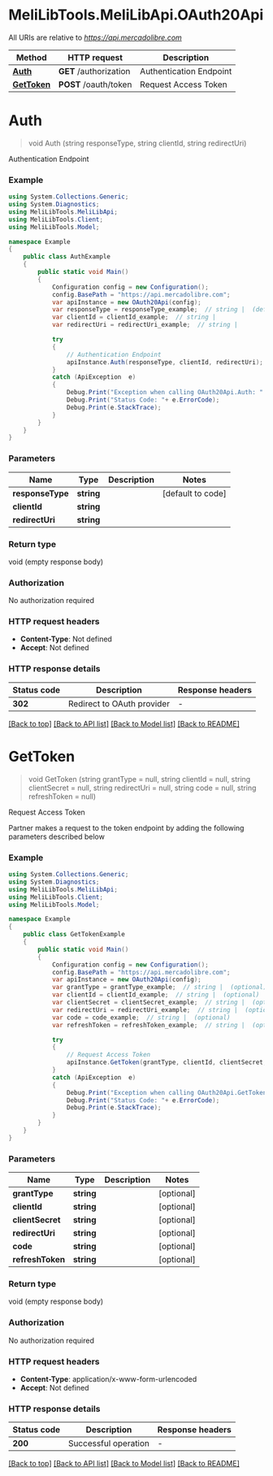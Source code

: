 # MeliLibTools.MeliLibApi.OAuth20Api

All URIs are relative to *https://api.mercadolibre.com*

Method | HTTP request | Description
------------- | ------------- | -------------
[**Auth**](OAuth20Api.md#auth) | **GET** /authorization | Authentication Endpoint
[**GetToken**](OAuth20Api.md#gettoken) | **POST** /oauth/token | Request Access Token


<a name="auth"></a>
# **Auth**
> void Auth (string responseType, string clientId, string redirectUri)

Authentication Endpoint

### Example
```csharp
using System.Collections.Generic;
using System.Diagnostics;
using MeliLibTools.MeliLibApi;
using MeliLibTools.Client;
using MeliLibTools.Model;

namespace Example
{
    public class AuthExample
    {
        public static void Main()
        {
            Configuration config = new Configuration();
            config.BasePath = "https://api.mercadolibre.com";
            var apiInstance = new OAuth20Api(config);
            var responseType = responseType_example;  // string |  (default to code)
            var clientId = clientId_example;  // string | 
            var redirectUri = redirectUri_example;  // string | 

            try
            {
                // Authentication Endpoint
                apiInstance.Auth(responseType, clientId, redirectUri);
            }
            catch (ApiException  e)
            {
                Debug.Print("Exception when calling OAuth20Api.Auth: " + e.Message );
                Debug.Print("Status Code: "+ e.ErrorCode);
                Debug.Print(e.StackTrace);
            }
        }
    }
}
```

### Parameters

Name | Type | Description  | Notes
------------- | ------------- | ------------- | -------------
 **responseType** | **string**|  | [default to code]
 **clientId** | **string**|  | 
 **redirectUri** | **string**|  | 

### Return type

void (empty response body)

### Authorization

No authorization required

### HTTP request headers

 - **Content-Type**: Not defined
 - **Accept**: Not defined

### HTTP response details
| Status code | Description | Response headers |
|-------------|-------------|------------------|
| **302** | Redirect to OAuth provider |  -  |

[[Back to top]](#) [[Back to API list]](../README.md#documentation-for-api-endpoints) [[Back to Model list]](../README.md#documentation-for-models) [[Back to README]](../README.md)

<a name="gettoken"></a>
# **GetToken**
> void GetToken (string grantType = null, string clientId = null, string clientSecret = null, string redirectUri = null, string code = null, string refreshToken = null)

Request Access Token

Partner makes a request to the token endpoint by adding the following parameters described below

### Example
```csharp
using System.Collections.Generic;
using System.Diagnostics;
using MeliLibTools.MeliLibApi;
using MeliLibTools.Client;
using MeliLibTools.Model;

namespace Example
{
    public class GetTokenExample
    {
        public static void Main()
        {
            Configuration config = new Configuration();
            config.BasePath = "https://api.mercadolibre.com";
            var apiInstance = new OAuth20Api(config);
            var grantType = grantType_example;  // string |  (optional) 
            var clientId = clientId_example;  // string |  (optional) 
            var clientSecret = clientSecret_example;  // string |  (optional) 
            var redirectUri = redirectUri_example;  // string |  (optional) 
            var code = code_example;  // string |  (optional) 
            var refreshToken = refreshToken_example;  // string |  (optional) 

            try
            {
                // Request Access Token
                apiInstance.GetToken(grantType, clientId, clientSecret, redirectUri, code, refreshToken);
            }
            catch (ApiException  e)
            {
                Debug.Print("Exception when calling OAuth20Api.GetToken: " + e.Message );
                Debug.Print("Status Code: "+ e.ErrorCode);
                Debug.Print(e.StackTrace);
            }
        }
    }
}
```

### Parameters

Name | Type | Description  | Notes
------------- | ------------- | ------------- | -------------
 **grantType** | **string**|  | [optional] 
 **clientId** | **string**|  | [optional] 
 **clientSecret** | **string**|  | [optional] 
 **redirectUri** | **string**|  | [optional] 
 **code** | **string**|  | [optional] 
 **refreshToken** | **string**|  | [optional] 

### Return type

void (empty response body)

### Authorization

No authorization required

### HTTP request headers

 - **Content-Type**: application/x-www-form-urlencoded
 - **Accept**: Not defined

### HTTP response details
| Status code | Description | Response headers |
|-------------|-------------|------------------|
| **200** | Successful operation |  -  |

[[Back to top]](#) [[Back to API list]](../README.md#documentation-for-api-endpoints) [[Back to Model list]](../README.md#documentation-for-models) [[Back to README]](../README.md)

